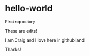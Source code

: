 # hello-world
First repository

These are edits!

I am Craig and I love here in github land!

Thanks!

